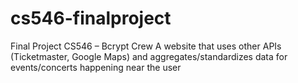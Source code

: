 # cs546-finalproject

Final Project CS546 – Bcrypt Crew
A website that uses other APIs (Ticketmaster, Google Maps) and aggregates/standardizes data for events/concerts happening near the user
